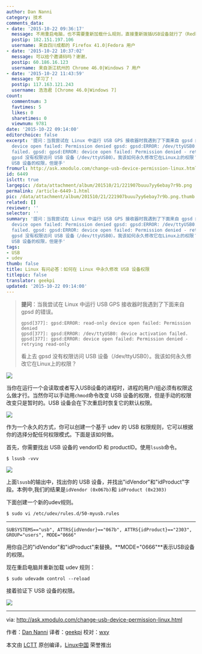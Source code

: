 ```yaml
---
author: Dan Nanni
category: 技术
comments_data:
- date: '2015-10-22 09:36:17'
  message: 不用重启电脑，也不需要重新加载什么规则，直接重新拨插USB设备就行了（Redhat系列）
  postip: 182.151.197.106
  username: 来自四川成都的 Firefox 41.0|Fedora 用户
- date: '2015-10-22 10:37:02'
  message: 可以给个邀请码吗？谢谢，
  postip: 60.186.16.123
  username: 来自浙江杭州的 Chrome 46.0|Windows 7 用户
- date: '2015-10-22 11:43:59'
  message: 学习了！
  postip: 117.163.121.243
  username: 浩浩君 [Chrome 46.0|Windows 7]
count:
  commentnum: 3
  favtimes: 5
  likes: 0
  sharetimes: 0
  viewnum: 9781
date: '2015-10-22 09:14:00'
editorchoice: false
excerpt: '提问：当我尝试在 Linux 中运行 USB GPS 接收器时我遇到了下面来自 gpsd 的错误。 gpsd: gpsd:ERROR: read-only
  device open failed: Permission denied gpsd: gpsd:ERROR: /dev/ttyUSB0: device activation
  failed. gpsd: gpsd:ERROR: device open failed: Permission denied - retrying read-only  看上去
  gpsd 没有权限访问 USB 设备（/dev/ttyUSB0）。我该如何永久修改它在Linux上的权限？   当你在运行一个会读取或者写入USB设备的进程时，进程的用户/组必须有权限这么做才行。当然你可以手动用chmod命令改变
  USB 设备的权限，但是手'
fromurl: http://ask.xmodulo.com/change-usb-device-permission-linux.html
id: 6449
islctt: true
largepic: /data/attachment/album/201510/21/221907buuu7yy6ebay7r9b.png
permalink: /article-6449-1.html
pic: /data/attachment/album/201510/21/221907buuu7yy6ebay7r9b.png.thumb.jpg
related: []
reviewer: ''
selector: ''
summary: '提问：当我尝试在 Linux 中运行 USB GPS 接收器时我遇到了下面来自 gpsd 的错误。 gpsd: gpsd:ERROR: read-only
  device open failed: Permission denied gpsd: gpsd:ERROR: /dev/ttyUSB0: device activation
  failed. gpsd: gpsd:ERROR: device open failed: Permission denied - retrying read-only  看上去
  gpsd 没有权限访问 USB 设备（/dev/ttyUSB0）。我该如何永久修改它在Linux上的权限？   当你在运行一个会读取或者写入USB设备的进程时，进程的用户/组必须有权限这么做才行。当然你可以手动用chmod命令改变
  USB 设备的权限，但是手'
tags:
- USB
- udev
thumb: false
title: Linux 有问必答：如何在 Linux 中永久修改 USB 设备权限
titlepic: false
translator: geekpi
updated: '2015-10-22 09:14:00'
---
```



> 
> **提问**：当我尝试在 Linux 中运行 USB GPS 接收器时我遇到了下面来自 gpsd 的错误。
> 
> 
> 
> ```
> gpsd[377]: gpsd:ERROR: read-only device open failed: Permission denied
> gpsd[377]: gpsd:ERROR: /dev/ttyUSB0: device activation failed.
> gpsd[377]: gpsd:ERROR: device open failed: Permission denied - retrying read-only 
> 
> ```
> 
> 看上去 gpsd 没有权限访问 USB 设备（/dev/ttyUSB0）。我该如何永久修改它在Linux上的权限？
> 
> 
> 


![](/data/attachment/album/201510/21/221907buuu7yy6ebay7r9b.png)


当你在运行一个会读取或者写入USB设备的进程时，进程的用户/组必须有权限这么做才行。当然你可以手动用`chmod`命令改变 USB 设备的权限，但是手动的权限改变只是暂时的。USB 设备会在下次重启时恢复它的默认权限。


![](/data/attachment/album/201510/21/221921ukoi2kjbzm8irnom.jpg)


作为一个永久的方式，你可以创建一个基于 udev 的 USB 权限规则，它可以根据你的选择分配任何权限模式。下面是该如何做。


首先，你需要找出 USB 设备的 vendorID 和 productID。使用`lsusb`命令。



```
$ lsusb -vvv 

```

![](/data/attachment/album/201510/21/221927xf9d70089b0idzbb.jpg)


上面`lsusb`的输出中，找出你的 USB 设备，并找出"idVendor"和"idProduct"字段。本例中,我们的结果是`idVendor (0x067b)`和 `idProduct (0x2303)`


下面创建一个新的udev规则。



```
$ sudo vi /etc/udev/rules.d/50-myusb.rules 

```



---



```
SUBSYSTEMS=="usb", ATTRS{idVendor}=="067b", ATTRS{idProduct}=="2303", GROUP="users", MODE="0666"

```

用你自己的"idVendor"和"idProduct"来替换。**MODE="0666"**表示USB设备的权限。


现在重启电脑并重新加载 udev 规则：



```
$ sudo udevadm control --reload 

```

接着验证下 USB 设备的权限。


![](/data/attachment/album/201510/21/221928zdfdryz1tud01mfd.jpg)




---


via: <http://ask.xmodulo.com/change-usb-device-permission-linux.html>


作者：[Dan Nanni](http://ask.xmodulo.com/author/nanni) 译者：[geekpi](https://github.com/geekpi) 校对：[wxy](https://github.com/wxy)


本文由 [LCTT](https://github.com/LCTT/TranslateProject) 原创编译，[Linux中国](https://linux.cn/) 荣誉推出